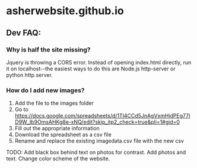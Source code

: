 # asherwebsite.github.io

## Dev FAQ:
### Why is half the site missing?
Jquery is throwing a CORS error. Instead of opening index.html directly, run it on localhost--the easiest ways to do this are Node.js http-server or python http.server.

### How do I add new images?
1. Add the file to the images folder
2. Go to https://docs.google.com/spreadsheets/d/1Tl4CCd5JnAgVxmHjdPEg77ID9W_lb9OmsAHKg8e-xNQ/edit?skip_itp2_check=true&pli=1#gid=0
3. Fill out the appropriate information
4. Download the spreadsheet as a csv file
5. Rename and replace the existing imagedata.csv file with the new csv


TODO:
Add black box behind text on photos for contrast. 
Add photos and text. 
Change color scheme of the website. 
